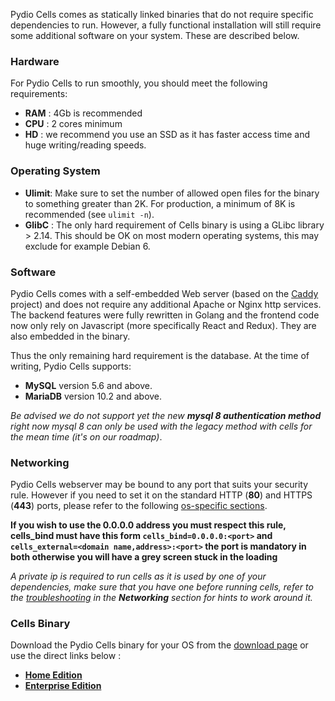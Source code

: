 Pydio Cells comes as statically linked binaries that do not require specific dependencies to run. However, a fully functional installation will still require some additional software on your system. These are described below.

### Hardware

For Pydio Cells to run smoothly, you should meet the following requirements:

* **RAM** : 4Gb is recommended
* **CPU** : 2 cores minimum
* **HD**  : we recommend you use an SSD as it has faster access time and huge writing/reading speeds.

### Operating System

* **Ulimit**: Make sure to set the number of allowed open files for the binary to something greater than 2K. For production, a minimum of 8K is recommended (see `ulimit -n`).
* **GlibC** : The only hard requirement of Cells binary is using a GLibc library > 2.14. This should be OK on most modern operating systems, this may exclude for example Debian 6.

### Software

Pydio Cells comes with a self-embedded Web server (based on the [Caddy](https://caddyserver.com/docs) project) and does not require any additional Apache or Nginx http services. The backend features were fully rewritten in Golang and the frontend code now only rely on Javascript (more specifically React and Redux). They are also embedded in the binary.

Thus the only remaining hard requirement is the database. At the time of writing, Pydio Cells supports:

* **MySQL** version 5.6 and above.
* **MariaDB** version 10.2 and above.

_Be advised we do not support yet the new **mysql 8 authentication method** right now mysql 8 can only be used with the legacy method with cells for the mean time (it's on our roadmap)_.

### Networking

Pydio Cells webserver may be bound to any port that suits your security rule. However if you need to set it on the standard HTTP (**80**) and HTTPS (**443**) ports, please refer to the following [os-specific sections](/en/docs/cells/v1/os-specific-guides).

**If you wish to use the 0.0.0.0 address you must respect this rule, cells_bind must have this form `cells_bind=0.0.0.0:<port>` and `cells_external=<domain name,address>:<port>` the port is mandatory in both otherwise you will have a grey screen stuck in the loading**

_A private ip is required to run cells as it is used by one of your dependencies, make sure that you have one before running cells, refer to the [troubleshooting](https://pydio.com/en/docs/cells/v1/troubleshooting) in the **Networking** section for hints to work around it._

### Cells Binary

Download the Pydio Cells binary for your OS from the [download page](https://pydio.com/download/) or use the direct links below :

* **[Home Edition](https://download.pydio.com/pub/cells/release/1.4.1/linux-amd64/cells)**
* **[Enterprise Edition](https://download.pydio.com/pub/cells-enterprise/release/1.4.1/linux-amd64/cells-enterprise)**
